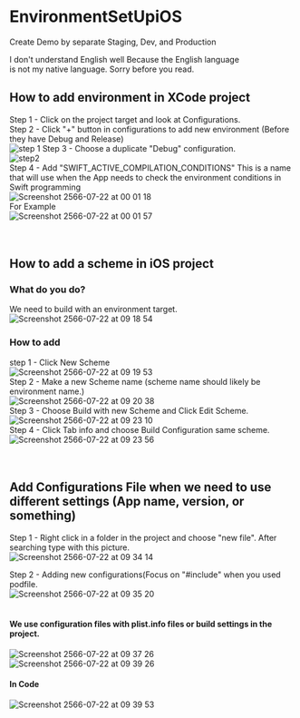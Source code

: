 # EnvironmentSetUpiOS <br>
Create Demo by separate Staging, Dev, and Production <br>

I don't understand English well Because the English language <br> is not my native language. Sorry before you read.
<br>
## How to add environment in XCode project <br>
Step 1 - Click on the project target and look at Configurations. <br>
Step 2 - Click "+" button in configurations to add new environment (Before they have Debug and Release) <br>
![step 1](https://github.com/apinun-wong/EnvironmentSetUpiOS/assets/49288081/d99092d7-61bd-46db-b5e2-b9a141a06cd4)
Step 3 - Choose a duplicate "Debug" configuration. <br>
![step2](https://github.com/apinun-wong/EnvironmentSetUpiOS/assets/49288081/987db84d-1661-49a2-9115-ae183bb4ec9c) <br>
Step 4 - Add "SWIFT_ACTIVE_COMPILATION_CONDITIONS" This is a name that will use when the App needs to check the environment conditions in Swift programming <br>
![Screenshot 2566-07-22 at 00 01 18](https://github.com/apinun-wong/EnvironmentSetUpiOS/assets/49288081/68e4ea94-1dc3-440e-9e4f-e8ff13427199) <br>
For Example <br>
![Screenshot 2566-07-22 at 00 01 57](https://github.com/apinun-wong/EnvironmentSetUpiOS/assets/49288081/5fd0bbe5-e543-4e7d-96d2-3f4981cb6da9) <br>
<br>
<br>
## How to add a scheme in iOS project 
### What do you do?  <br>
We need to build with an environment target.<br>
![Screenshot 2566-07-22 at 09 18 54](https://github.com/apinun-wong/EnvironmentSetUpiOS/assets/49288081/f08f79f7-661f-4813-9cc0-44637bf6fc0d) <br>
### How to add <br>
step 1 - Click New Scheme <br>
![Screenshot 2566-07-22 at 09 19 53](https://github.com/apinun-wong/EnvironmentSetUpiOS/assets/49288081/cb1546ca-32ea-424f-98f1-3a80ed9fa0ae) <br>
Step 2 - Make a new Scheme name (scheme name should likely be environment name.) <br>
![Screenshot 2566-07-22 at 09 20 38](https://github.com/apinun-wong/EnvironmentSetUpiOS/assets/49288081/7ac2b249-38e7-4040-966c-eb894f0f64ea) <br>
Step 3 - Choose Build with new Scheme and Click Edit Scheme.<br>
![Screenshot 2566-07-22 at 09 23 10](https://github.com/apinun-wong/EnvironmentSetUpiOS/assets/49288081/ffcb4d3c-b91b-4502-827f-fc308c47ef2f)<br>
Step 4 - Click Tab info and choose Build Configuration same scheme. <br>
![Screenshot 2566-07-22 at 09 23 56](https://github.com/apinun-wong/EnvironmentSetUpiOS/assets/49288081/2afad0ba-716d-49db-b09e-7ab72bb96b4d) <br>
<br>
<br>
## Add Configurations File when we need to use different settings (App name, version, or something) <br>
Step 1 - Right click in a folder in the project and choose "new file". After searching type with this picture.<br>
![Screenshot 2566-07-22 at 09 34 14](https://github.com/apinun-wong/EnvironmentSetUpiOS/assets/49288081/4eca8dac-4f51-4131-b3a1-c756e0b95be0) <br>

Step 2 - Adding new configurations(Focus on "#include" when you used podfile.<br>
![Screenshot 2566-07-22 at 09 35 20](https://github.com/apinun-wong/EnvironmentSetUpiOS/assets/49288081/0a8b4997-c532-4d10-9030-158b4103b1fa) <br>
<br>
#### We use configuration files with plist.info files or build settings in the project.<br>
![Screenshot 2566-07-22 at 09 37 26](https://github.com/apinun-wong/EnvironmentSetUpiOS/assets/49288081/f167aebf-5e5f-4a74-ab14-6580a6656fef) <br>
![Screenshot 2566-07-22 at 09 39 26](https://github.com/apinun-wong/EnvironmentSetUpiOS/assets/49288081/91c5b2bf-f3de-4953-8025-a9d6f51ae373) <br>
#### In Code <br>
![Screenshot 2566-07-22 at 09 39 53](https://github.com/apinun-wong/EnvironmentSetUpiOS/assets/49288081/63c8e34e-6a49-4242-8765-ea62a2deac8f)






